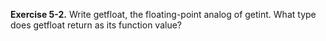 **Exercise 5-2.** Write getfloat, the floating-point analog of getint. What type does getfloat return as its 
function value?
